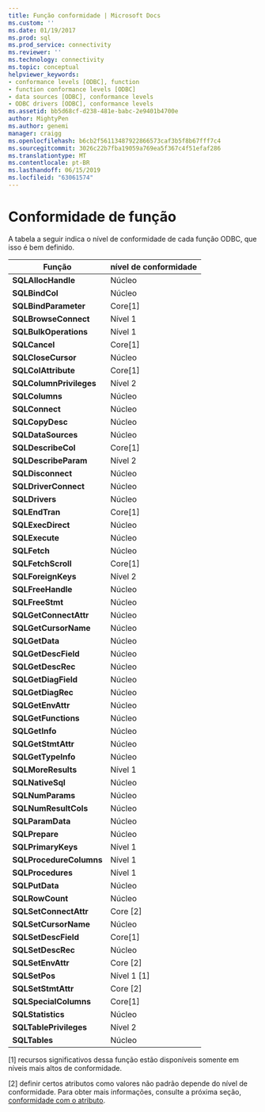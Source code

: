 ```yaml
---
title: Função conformidade | Microsoft Docs
ms.custom: ''
ms.date: 01/19/2017
ms.prod: sql
ms.prod_service: connectivity
ms.reviewer: ''
ms.technology: connectivity
ms.topic: conceptual
helpviewer_keywords:
- conformance levels [ODBC], function
- function conformance levels [ODBC]
- data sources [ODBC], conformance levels
- ODBC drivers [ODBC], conformance levels
ms.assetid: bb5d68cf-d238-481e-babc-2e9401b4700e
author: MightyPen
ms.author: genemi
manager: craigg
ms.openlocfilehash: b6cb2f56113487922866573caf3b5f8b67fff7c4
ms.sourcegitcommit: 3026c22b7fba19059a769ea5f367c4f51efaf286
ms.translationtype: MT
ms.contentlocale: pt-BR
ms.lasthandoff: 06/15/2019
ms.locfileid: "63061574"
---
```

# <a name="function-conformance"></a>Conformidade de função
A tabela a seguir indica o nível de conformidade de cada função ODBC, que isso é bem definido.  
  
|Função|nível de conformidade|  
|--------------|-----------------------|  
|**SQLAllocHandle**|Núcleo|  
|**SQLBindCol**|Núcleo|  
|**SQLBindParameter**|Core[1]|  
|**SQLBrowseConnect**|Nível 1|  
|**SQLBulkOperations**|Nível 1|  
|**SQLCancel**|Core[1]|  
|**SQLCloseCursor**|Núcleo|  
|**SQLColAttribute**|Core[1]|  
|**SQLColumnPrivileges**|Nível 2|  
|**SQLColumns**|Núcleo|  
|**SQLConnect**|Núcleo|  
|**SQLCopyDesc**|Núcleo|  
|**SQLDataSources**|Núcleo|  
|**SQLDescribeCol**|Core[1]|  
|**SQLDescribeParam**|Nível 2|  
|**SQLDisconnect**|Núcleo|  
|**SQLDriverConnect**|Núcleo|  
|**SQLDrivers**|Núcleo|  
|**SQLEndTran**|Core[1]|  
|**SQLExecDirect**|Núcleo|  
|**SQLExecute**|Núcleo|  
|**SQLFetch**|Núcleo|  
|**SQLFetchScroll**|Core[1]|  
|**SQLForeignKeys**|Nível 2|  
|**SQLFreeHandle**|Núcleo|  
|**SQLFreeStmt**|Núcleo|  
|**SQLGetConnectAttr**|Núcleo|  
|**SQLGetCursorName**|Núcleo|  
|**SQLGetData**|Núcleo|  
|**SQLGetDescField**|Núcleo|  
|**SQLGetDescRec**|Núcleo|  
|**SQLGetDiagField**|Núcleo|  
|**SQLGetDiagRec**|Núcleo|  
|**SQLGetEnvAttr**|Núcleo|  
|**SQLGetFunctions**|Núcleo|  
|**SQLGetInfo**|Núcleo|  
|**SQLGetStmtAttr**|Núcleo|  
|**SQLGetTypeInfo**|Núcleo|  
|**SQLMoreResults**|Nível 1|  
|**SQLNativeSql**|Núcleo|  
|**SQLNumParams**|Núcleo|  
|**SQLNumResultCols**|Núcleo|  
|**SQLParamData**|Núcleo|  
|**SQLPrepare**|Núcleo|  
|**SQLPrimaryKeys**|Nível 1|  
|**SQLProcedureColumns**|Nível 1|  
|**SQLProcedures**|Nível 1|  
|**SQLPutData**|Núcleo|  
|**SQLRowCount**|Núcleo|  
|**SQLSetConnectAttr**|Core [2]|  
|**SQLSetCursorName**|Núcleo|  
|**SQLSetDescField**|Core[1]|  
|**SQLSetDescRec**|Núcleo|  
|**SQLSetEnvAttr**|Core [2]|  
|**SQLSetPos**|Nível 1 [1]|  
|**SQLSetStmtAttr**|Core [2]|  
|**SQLSpecialColumns**|Core[1]|  
|**SQLStatistics**|Núcleo|  
|**SQLTablePrivileges**|Nível 2|  
|**SQLTables**|Núcleo|  
  
 [1] recursos significativos dessa função estão disponíveis somente em níveis mais altos de conformidade.  
  
 [2] definir certos atributos como valores não padrão depende do nível de conformidade. Para obter mais informações, consulte a próxima seção, [conformidade com o atributo](../../../odbc/reference/develop-app/attribute-conformance.md).
